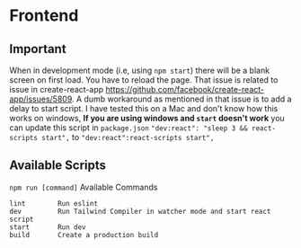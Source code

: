 # Frontend

## Important
When in development mode (i.e, using `npm start`) there will be a blank screen on first load. You have to reload the page. That issue is related to issue in create-react-app https://github.com/facebook/create-react-app/issues/5809. A dumb workaround as mentioned in that issue is to add a delay to start script. I have tested this on a Mac and don't know how this works on windows, **If you are using windows and `start` doesn't work** you can update this script in `package.json`
`"dev:react": "sleep 3 && react-scripts start",` to `"dev:react":react-scripts start",`

## Available Scripts
`npm run [command]`
Available Commands
```
lint        Run eslint
dev         Run Tailwind Compiler in watcher mode and start react script
start       Run dev
build       Create a production build
```
